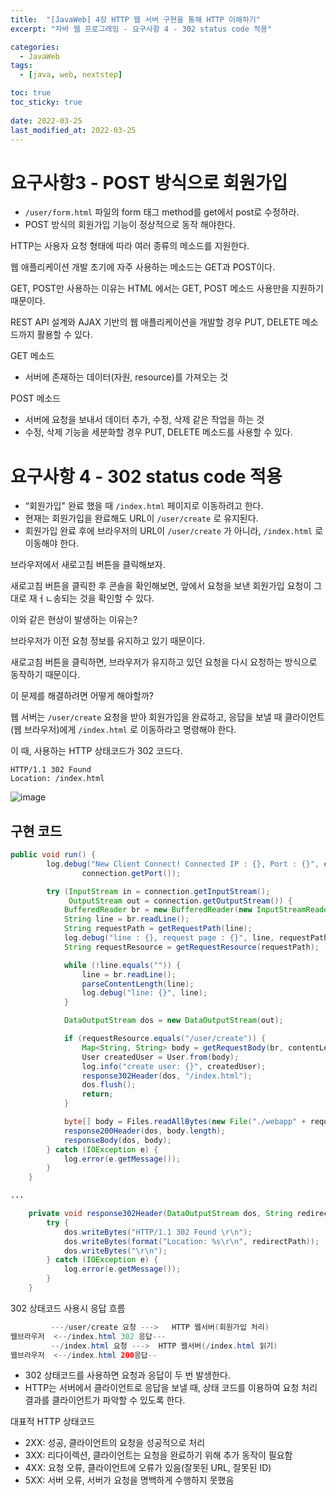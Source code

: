 ```yaml
---
title:  "[JavaWeb] 4장 HTTP 웹 서버 구현을 통해 HTTP 이해하기"
excerpt: "자바 웹 프로그래밍 - 요구사항 4 - 302 status code 적용"

categories:
  - JavaWeb
tags:
  - [java, web, nextstep]

toc: true
toc_sticky: true
 
date: 2022-03-25
last_modified_at: 2022-03-25
---
```


# 요구사항3 - POST 방식으로 회원가입

- `/user/form.html` 파일의 form 태그 method를 get에서 post로 수정하라.
- POST 방식의 회원가입 기능이 정상적으로 동작 해야한다.

HTTP는 사용자 요청 형태에 따라 여러 종류의 메소드를 지원한다.

웹 애플리케이션 개발 초기에 자주 사용하는 메소드는 GET과 POST이다.

GET, POST만 사용하는 이유는 HTML 에서는 GET, POST 메소드 사용만을 지원하기 때문이다.

REST API 설계와 AJAX 기반의 웹 애플리케이션을 개발할 경우 PUT, DELETE 메소드까지 활용할 수 있다.

GET 메소드

- 서버에 존재하는 데이터(자원, resource)를 가져오는 것

POST 메소드

- 서버에 요청을 보내서 데이터 추가, 수정, 삭제 같은 작업을 하는 것
- 수정, 삭제 기능을 세분화할 경우 PUT, DELETE 메소드를 사용할 수 있다.

# 요구사항 4 - 302 status code 적용

- “회원가입" 완료 했을 때 `/index.html` 페이지로 이동하려고 한다.
- 현재는 회원가입을 완료해도 URL이 `/user/create` 로 유지된다.
- 회원가입 완료 후에 브라우저의 URL이 `/user/create` 가 아니라, `/index.html` 로 이동해야 한다.

브라우저에서 새로고침 버튼을 클릭해보자.

새로고침 버튼을 클릭한 후 콘솔을 확인해보면, 앞에서 요청을 보낸 회원가입 요청이 그대로 재ㅓㄴ송되는 것을 확인할 수 있다.

이와 같은 현상이 발생하는 이유는?

브라우저가 이전 요청 정보를 유지하고 있기 때문이다.

새로고침 버튼을 클릭하면, 브라우저가 유지하고 있던 요청을 다시 요청하는 방식으로 동작하기 때문이다.

이 문제를 해결하려면 어떻게 해야할까?

웹 서버는 `/user/create` 요청을 받아 회원가입을 완료하고, 응답을 보낼 때 클라이언트(웹 브라우저)에게 `/index.html` 로 이동하라고 명령해야 한다.

이 때, 사용하는 HTTP 상태코드가 302 코드다.

```
HTTP/1.1 302 Found
Location: /index.html
```

![image](https://user-images.githubusercontent.com/53162296/160034604-a063272d-9098-4307-84b4-4cd19f4eb0fe.png)

## 구현 코드

```java
public void run() {
        log.debug("New Client Connect! Connected IP : {}, Port : {}", connection.getInetAddress(),
                connection.getPort());

        try (InputStream in = connection.getInputStream();
             OutputStream out = connection.getOutputStream()) {
            BufferedReader br = new BufferedReader(new InputStreamReader(in, Charsets.UTF_8));
            String line = br.readLine();
            String requestPath = getRequestPath(line);
            log.debug("line : {}, request page : {}", line, requestPath);
            String requestResource = getRequestResource(requestPath);

            while (!line.equals("")) {
                line = br.readLine();
                parseContentLength(line);
                log.debug("line: {}", line);
            }

            DataOutputStream dos = new DataOutputStream(out);

            if (requestResource.equals("/user/create")) {
                Map<String, String> body = getRequestBody(br, contentLength);
                User createdUser = User.from(body);
                log.info("create user: {}", createdUser);
                response302Header(dos, "/index.html");
                dos.flush();
                return;
            }

            byte[] body = Files.readAllBytes(new File("./webapp" + requestPath).toPath());
            response200Header(dos, body.length);
            responseBody(dos, body);
        } catch (IOException e) {
            log.error(e.getMessage());
        }
    }

...

    private void response302Header(DataOutputStream dos, String redirectPath) {
        try {
            dos.writeBytes("HTTP/1.1 302 Found \r\n");
            dos.writeBytes(format("Location: %s\r\n", redirectPath));
            dos.writeBytes("\r\n");
        } catch (IOException e) {
            log.error(e.getMessage());
        }
    }
```

302 상태코드 사용시 응답 흐름

```java
         ---/user/create 요청 --->   HTTP 웹서버(회원가입 처리)
웹브라우저  <--/index.html 302 응답---
         --/index.html 요청 --->  HTTP 웹서버(/index.html 읽기)
웹브라우저  <--/index.html 200응답-- 
```

- 302 상태코드를 사용하면 요청과 응답이 두 번 발생한다.
- HTTP는 서버에서 클라이언트로 응답을 보낼 때, 상태 코드를 이용하여 요청 처리 결과를 클라이언트가 파악할 수 있도록 한다.

대표적 HTTP 상태코드

- 2XX: 성공, 클라이언트의 요청을 성공적으로 처리
- 3XX: 리다이렉션, 클라이언트는 요청을 완료하기 위해 추가 동작이 필요함
- 4XX: 요청 오류, 클라이언트에 오류가 있음(잘못된 URL, 잘못된 ID)
- 5XX: 서버 오류, 서버가 요청을 명백하게 수행하지 못했음
